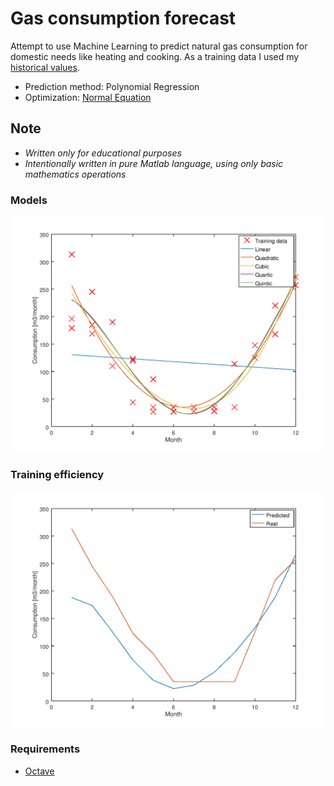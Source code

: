 # Gas consumption forecast
Attempt to use Machine Learning to predict natural gas consumption for domestic needs like heating and cooking.
As a training data I used my [historical values](data/data_month.txt). 

* Prediction method: Polynomial Regression
* Optimization: [Normal Equation](https://en.wikipedia.org/wiki/Linear_least_squares_(mathematics))


## Note
- *Written only for educational purposes*
- *Intentionally written in pure Matlab language, using only basic mathematics operations*

### Models
![sample](doc/img/training_data_anf_hypothesis.PNG)

### Training efficiency
![red_sample](doc/img/predicted_real.png)

### Requirements
* [Octave](https://www.gnu.org/software/octave)
